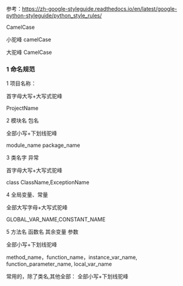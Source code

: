 
参考：https://zh-google-styleguide.readthedocs.io/en/latest/google-python-styleguide/python_style_rules/


CamelCase

小驼峰 camelCase

大驼峰 CamelCase

### 1 命名规范

1 项目名称：

首字母大写+大写式驼峰

ProjectName

2 模块名 包名

全部小写+下划线驼峰

module_name package_name

3 类名字 异常

首字母大写+大写式驼峰

class ClassName,ExceptionName

4 全局变量、常量

全部大写字母+大写式驼峰

GLOBAL_VAR_NAME,CONSTANT_NAME

5 方法名 函数名 其余变量 参数

全部小写+下划线驼峰

method_name，function_name，instance_var_name, function_parameter_name, local_var_name

常用的，除了类名,其他全部： 全部小写+下划线驼峰

